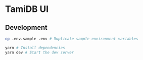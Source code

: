 # TamiDB UI

## Development

```bash
cp .env.sample .env # Duplicate sample environment variables

yarn # Install dependencies
yarn dev # Start the dev server
```
